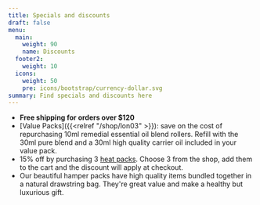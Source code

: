 ```yaml
---
title: Specials and discounts
draft: false
menu:
  main:
    weight: 90
    name: Discounts
  footer2:
    weight: 10
  icons:
    weight: 50
    pre: icons/bootstrap/currency-dollar.svg
summary: Find specials and discounts here
---
```

* **F﻿ree shipping for orders over $120**
* \[Value Packs]({{<relref "/shop/lon03" >}}):  save on the cost of repurchasing 10ml remedial essential oil blend rollers.  Refill with the 30ml pure blend and a 30ml high quality carrier oil included in your value pack.  
* 15% off by purchasing 3 [heat packs](/shop/heat-packs-and-bath-soaks/).  Choose 3 from the shop, add them to the cart and the discount will apply at checkout.
* O﻿ur beautiful hamper packs have high quality items bundled together in a natural drawstring bag.  They're great value and make a healthy but luxurious gift.